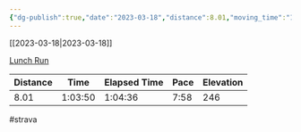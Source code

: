 ```yaml
---
{"dg-publish":true,"date":"2023-03-18","distance":8.01,"moving_time":"1:03:50","elapsed_time":"1:04:36","pace":"7:58","total_elevation_gain":246,"url":"https://www.strava.com/activities/8737671439","permalink":"/01-personal/strava/2023-03-18-lunch-run/","dgPassFrontmatter":true}
---
```



[[2023-03-18\|2023-03-18]]

[Lunch Run](https://www.strava.com/activities/8737671439)

| Distance | Time    | Elapsed Time | Pace | Elevation |
| -------- | ------- | ------------ | ---- | --------- |
| 8.01     | 1:03:50 | 1:04:36      | 7:58 | 246       |




#strava
